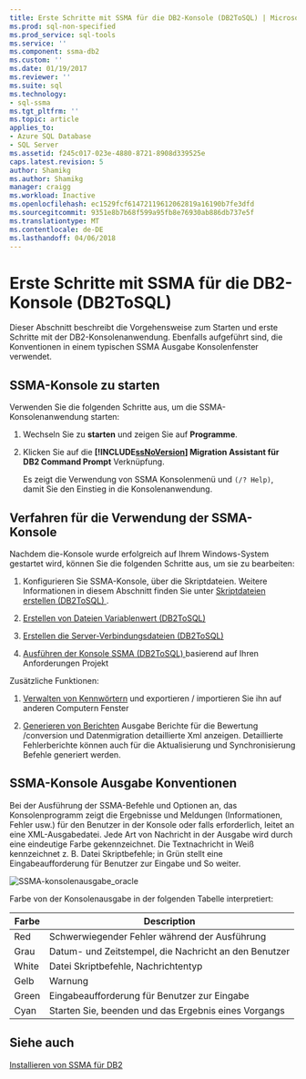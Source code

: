 ```yaml
---
title: Erste Schritte mit SSMA für die DB2-Konsole (DB2ToSQL) | Microsoft Docs
ms.prod: sql-non-specified
ms.prod_service: sql-tools
ms.service: ''
ms.component: ssma-db2
ms.custom: ''
ms.date: 01/19/2017
ms.reviewer: ''
ms.suite: sql
ms.technology:
- sql-ssma
ms.tgt_pltfrm: ''
ms.topic: article
applies_to:
- Azure SQL Database
- SQL Server
ms.assetid: f245c017-023e-4880-8721-8908d339525e
caps.latest.revision: 5
author: Shamikg
ms.author: Shamikg
manager: craigg
ms.workload: Inactive
ms.openlocfilehash: ec1529fcf61472119612062819a16190b7fe3dfd
ms.sourcegitcommit: 9351e8b7b68f599a95fb8e76930ab886db737e5f
ms.translationtype: MT
ms.contentlocale: de-DE
ms.lasthandoff: 04/06/2018
---
```

# <a name="getting-started-with-ssma--for-db2-console-db2tosql"></a>Erste Schritte mit SSMA für die DB2-Konsole (DB2ToSQL)
Dieser Abschnitt beschreibt die Vorgehensweise zum Starten und erste Schritte mit der DB2-Konsolenanwendung. Ebenfalls aufgeführt sind, die Konventionen in einem typischen SSMA Ausgabe Konsolenfenster verwendet.  
  
## <a name="launching-ssma-console"></a>SSMA-Konsole zu starten  
Verwenden Sie die folgenden Schritte aus, um die SSMA-Konsolenanwendung starten:  
  
1.  Wechseln Sie zu **starten** und zeigen Sie auf **Programme**.  
  
2.  Klicken Sie auf die  **[!INCLUDE[ssNoVersion](../../includes/ssnoversion_md.md)] Migration Assistant für DB2 Command Prompt** Verknüpfung.  
  
    Es zeigt die Verwendung von SSMA Konsolenmenü und `(/? Help)`, damit Sie den Einstieg in die Konsolenanwendung.  
  
## <a name="procedure-for-using-the-ssma-console"></a>Verfahren für die Verwendung der SSMA-Konsole  
Nachdem die-Konsole wurde erfolgreich auf Ihrem Windows-System gestartet wird, können Sie die folgenden Schritte aus, um sie zu bearbeiten:  
  
1.  Konfigurieren Sie SSMA-Konsole, über die Skriptdateien. Weitere Informationen in diesem Abschnitt finden Sie unter [Skriptdateien erstellen &#40;DB2ToSQL&#41; ](../../ssma/db2/creating-script-files-db2tosql.md) .  
  
2.  [Erstellen von Dateien Variablenwert &#40;DB2ToSQL&#41;](../../ssma/db2/creating-variable-value-files-db2tosql.md)  
  
3.  [Erstellen die Server-Verbindungsdateien &#40;DB2ToSQL&#41;](../../ssma/db2/creating-the-server-connection-files-db2tosql.md)  
  
4.  [Ausführen der Konsole SSMA &#40;DB2ToSQL&#41; ](../../ssma/db2/executing-the-ssma-console-db2tosql.md) basierend auf Ihren Anforderungen Projekt  
  
Zusätzliche Funktionen:  
  
1.  [Verwalten von Kennwörtern](http://msdn.microsoft.com/en-us/56d546e3-8747-4169-aace-693302667e94) und exportieren / importieren Sie ihn auf anderen Computern Fenster  
  
2.  [Generieren von Berichten](http://msdn.microsoft.com/en-us/69ef5fd9-190d-4c58-8199-b3f77d5e1883) Ausgabe Berichte für die Bewertung /conversion und Datenmigration detaillierte Xml anzeigen. Detaillierte Fehlerberichte können auch für die Aktualisierung und Synchronisierung Befehle generiert werden.  
  
## <a name="ssma-console-output-conventions"></a>SSMA-Konsole Ausgabe Konventionen  
Bei der Ausführung der SSMA-Befehle und Optionen an, das Konsolenprogramm zeigt die Ergebnisse und Meldungen (Informationen, Fehler usw.) für den Benutzer in der Konsole oder falls erforderlich, leitet an eine XML-Ausgabedatei. Jede Art von Nachricht in der Ausgabe wird durch eine eindeutige Farbe gekennzeichnet. Die Textnachricht in Weiß kennzeichnet z. B. Datei Skriptbefehle; in Grün stellt eine Eingabeaufforderung für Benutzer zur Eingabe und So weiter.  
  
![SSMA-konsolenausgabe_oracle](../../ssma/db2/media/ssmaconsoleoutput_oracle.jpg "SSMA-konsolenausgabe_oracle")  
  
Farbe von der Konsolenausgabe in der folgenden Tabelle interpretiert:  
  
|Farbe|Description|  
|---------|---------------|  
|Red|Schwerwiegender Fehler während der Ausführung|  
|Grau|Datum- und Zeitstempel, die Nachricht an den Benutzer|  
|White|Datei Skriptbefehle, Nachrichtentyp|  
|Gelb|Warnung|  
|Green|Eingabeaufforderung für Benutzer zur Eingabe|  
|Cyan|Starten Sie, beenden und das Ergebnis eines Vorgangs|  
  
## <a name="see-also"></a>Siehe auch  
[Installieren von SSMA für DB2](http://msdn.microsoft.com/en-us/79fbe8ea-471b-407a-be2a-4100d9b57c61)  
  
